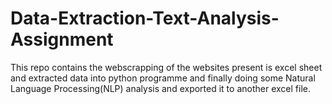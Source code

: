# Data-Extraction-Text-Analysis-Assignment
This repo contains the webscrapping of the websites present is excel sheet and extracted data into python programme and finally doing some Natural Language Processing(NLP) analysis and exported it to another excel file.
